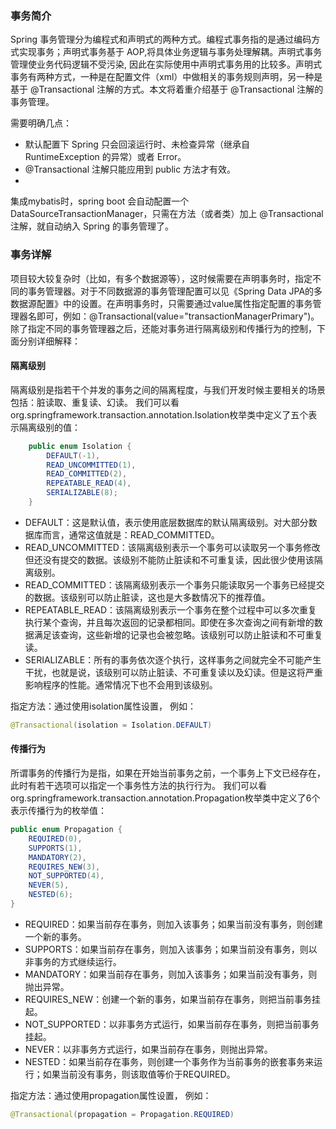 ### 事务简介
Spring 事务管理分为编程式和声明式的两种方式。编程式事务指的是通过编码方式实现事务；声明式事务基于 AOP,将具体业务逻辑与事务处理解耦。声明式事务管理使业务代码逻辑不受污染, 因此在实际使用中声明式事务用的比较多。声明式事务有两种方式，一种是在配置文件（xml）中做相关的事务规则声明，另一种是基于 @Transactional 注解的方式。本文将着重介绍基于 @Transactional 注解的事务管理。

需要明确几点：

* 默认配置下 Spring 只会回滚运行时、未检查异常（继承自 RuntimeException 的异常）或者 Error。
* @Transactional 注解只能应用到 public 方法才有效。
* 
集成mybatis时，spring boot 会自动配置一个 DataSourceTransactionManager，只需在方法（或者类）加上 @Transactional 注解，就自动纳入 Spring 的事务管理了。
### 事务详解

项目较大较复杂时（比如，有多个数据源等），这时候需要在声明事务时，指定不同的事务管理器。对于不同数据源的事务管理配置可以见《Spring Data JPA的多数据源配置》中的设置。在声明事务时，只需要通过value属性指定配置的事务管理器名即可，例如：@Transactional(value="transactionManagerPrimary")。
除了指定不同的事务管理器之后，还能对事务进行隔离级别和传播行为的控制，下面分别详细解释：

#### 隔离级别

隔离级别是指若干个并发的事务之间的隔离程度，与我们开发时候主要相关的场景包括：脏读取、重复读、幻读。
我们可以看org.springframework.transaction.annotation.Isolation枚举类中定义了五个表示隔离级别的值：
```java
    public enum Isolation {
        DEFAULT(-1),
        READ_UNCOMMITTED(1),
        READ_COMMITTED(2),
        REPEATABLE_READ(4),
        SERIALIZABLE(8);
    }
```

* DEFAULT：这是默认值，表示使用底层数据库的默认隔离级别。对大部分数据库而言，通常这值就是：READ_COMMITTED。
* READ_UNCOMMITTED：该隔离级别表示一个事务可以读取另一个事务修改但还没有提交的数据。该级别不能防止脏读和不可重复读，因此很少使用该隔离级别。
* READ_COMMITTED：该隔离级别表示一个事务只能读取另一个事务已经提交的数据。该级别可以防止脏读，这也是大多数情况下的推荐值。
* REPEATABLE_READ：该隔离级别表示一个事务在整个过程中可以多次重复执行某个查询，并且每次返回的记录都相同。即使在多次查询之间有新增的数据满足该查询，这些新增的记录也会被忽略。该级别可以防止脏读和不可重复读。
* SERIALIZABLE：所有的事务依次逐个执行，这样事务之间就完全不可能产生干扰，也就是说，该级别可以防止脏读、不可重复读以及幻读。但是这将严重影响程序的性能。通常情况下也不会用到该级别。

指定方法：通过使用isolation属性设置，
例如：
```java
@Transactional(isolation = Isolation.DEFAULT)
```

#### 传播行为

所谓事务的传播行为是指，如果在开始当前事务之前，一个事务上下文已经存在，此时有若干选项可以指定一个事务性方法的执行行为。
我们可以看org.springframework.transaction.annotation.Propagation枚举类中定义了6个表示传播行为的枚举值：
```java
public enum Propagation {
    REQUIRED(0),
    SUPPORTS(1),
    MANDATORY(2),
    REQUIRES_NEW(3),
    NOT_SUPPORTED(4),
    NEVER(5),
    NESTED(6);
}
```

* REQUIRED：如果当前存在事务，则加入该事务；如果当前没有事务，则创建一个新的事务。
* SUPPORTS：如果当前存在事务，则加入该事务；如果当前没有事务，则以非事务的方式继续运行。
* MANDATORY：如果当前存在事务，则加入该事务；如果当前没有事务，则抛出异常。
* REQUIRES_NEW：创建一个新的事务，如果当前存在事务，则把当前事务挂起。
* NOT_SUPPORTED：以非事务方式运行，如果当前存在事务，则把当前事务挂起。
* NEVER：以非事务方式运行，如果当前存在事务，则抛出异常。
* NESTED：如果当前存在事务，则创建一个事务作为当前事务的嵌套事务来运行；如果当前没有事务，则该取值等价于REQUIRED。

指定方法：通过使用propagation属性设置，
例如：
```java
@Transactional(propagation = Propagation.REQUIRED)
```
